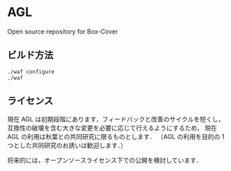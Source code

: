 # AGL

Open source repository for Box-Cover

## ビルド方法

```
./waf configure
./waf
```

## ライセンス

現在 AGL は初期段階にあります，フィードバックと改善のサイクルを短くし，
互換性の破壊を含む大きな変更を必要に応じて行えるようにするため，
現在 AGL の利用は秋葉との共同研究に限るものとします．
（AGL の利用を目的の 1 つとした共同研究のお誘いは歓迎します．）

将来的には，オープンソースライセンス下での公開を検討しています．
